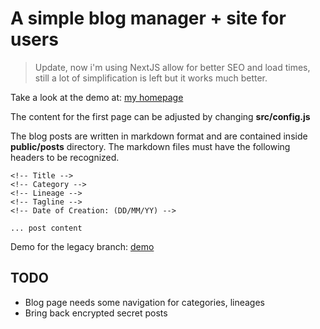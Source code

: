 # A simple blog manager + site for users

> Update, now i'm using NextJS allow for better SEO and load times, still a lot of simplification is left but it works much better.

Take a look at the demo at: [my homepage](https://meetesh06.github.io)

The content for the first page can be adjusted by changing **src/config.js**

The blog posts are written in markdown format and are contained inside **public/posts** directory.
The markdown files must have the following headers to be recognized.

```
<!-- Title -->
<!-- Category -->
<!-- Lineage -->
<!-- Tagline -->
<!-- Date of Creation: (DD/MM/YY) -->

... post content​
```

Demo for the legacy branch: 
[demo](https://meetesh06.github.io/Blog)

## TODO
- Blog page needs some navigation for categories, lineages
- Bring back encrypted secret posts

